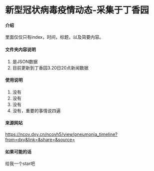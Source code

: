 # 新型冠状病毒疫情动态-采集于丁香园

#### 介绍
里面仅仅只有index，时间，标题，以及简要内容。

#### 文件夹内容说明
1.  是JSON数据
2.  目前更新到丁香园3.20日20点新闻数据

#### 使用说明

1.  没有
2.  没有
3.  没有
4.  没有，重要的事情说四遍

#### 来源网站

https://ncov.dxy.cn/ncovh5/view/pneumonia_timeline?from=dxy&link=&share=&source=

#### 如果可能的话

给我一个star吧
